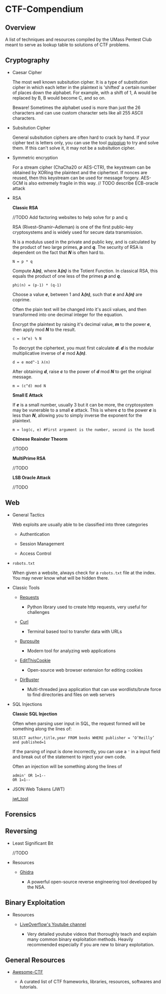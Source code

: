# CTF-Compendium

## Overview

A list of techniques and resources compiled by the UMass Pentest Club meant to serve as lookup table to solutions of CTF problems.

## Cryptography

* Caesar Cipher

	The most well known subsitution cipher. It is a type of substitution cipher in which each letter in the plaintext is 'shifted' a certain number of places down the alphabet. For example, with a shift of 1, A would be replaced by B, B would become C, and so on.

	Beware! Sometimes the alphabet used is more than just the 26 characters and can use custom character sets like all 255 ASCII characters.
	
* Subsitution Cipher

	General subsitution ciphers are often hard to crack by hand. If your cipher text is letters only, you can use the tool [quipqiup](https://quipqiup.com/) to try and solve them. If this can't solve it, it may not be a subsitution cipher.

* Symmetric encryption

	For a stream cipher (ChaCha20 or AES-CTR), the keystream can be obtained by XORing the plaintext and the ciphertext. If nonces are reused, then this keystream can be used for message forgery. AES-GCM is also extremely fragile in this way.
	// TODO describe ECB-oracle attack

* RSA
	
	**Classic RSA**

	//TODO Add factoring websites to help solve for p and q

	RSA (Rivest–Shamir–Adleman) is one of the first public-key cryptosystems and is widely used for secure data transmission.

	N is a modulus used in the private and public key, and is calculated by the product of two large primes, _**p**_ and _**q**_. The security of RSA is dependent on the fact that _**N**_ is often hard to.

	```
	N = p * q
	```

	Compute _**λ(n)**_, where _**λ(n)**_ is the Totient Function. In classical RSA, this equals the product of one less of the primes _**p**_ and _**q**_.

	```
	phi(n) = (p-1) * (q-1)
	```

	Choose a value _**e**_, between 1 and _**λ(n)**_, such that _**e**_ and _**λ(n)**_ are coprime.

	Often the plain text will be changed into it's ascii values, and then transformed into one decimal integer for the equation.

	Encrypt the plaintext by raising it's decimal value, _**m**_ to the power _**e**_, then apply mod _**N**_ to the result.

	```
	c = (m^e) % N
	```

	To decrypt the ciphertext, you must first calculate _**d**_. _**d**_ is the modular multiplicative inverse of _**e**_ mod _**λ(n)**_.

	```
	d = e mod^-1 λ(n)
	```

	After obtaining _**d**_, raise _**c**_ to the power of _**d**_ mod _**N**_ to get the original message.

	```
	m = (c^d) mod N
	```

	**Small E Attack**

	If _**e**_ is a small number, usually 3 but it can be more, the cryptosystem may be vunerable to a small _**e**_ attack. This is where _**c**_ to the power _**e**_ is less than _**N**_, allowing you to simply inverse the exponent for the plaintext.

	```
	m = log(c, e) #First argument is the number, second is the baseß
	```

	**Chinese Reainder Theorm**

	//TODO

	**MultiPrime RSA**

	//TODO

	**LSB Oracle Attack**

	//TODO

## Web

* General Tactics

	Web exploits are usually able to be classified into three categories

	- Authentication

	- Session Management 

	- Access Control

* `robots.txt` 
	
	When given a website, always check for a `robots.txt` file at the index. You may never know what will be hidden there.

* Classic Tools

	* [Requests](https://pypi.org/project/requests/2.7.0/)

		- Python library used to create http requests, very useful for challenges

	* [Curl](https://curl.haxx.se/)

		- Terminal based tool to transfer data with URLs

    * [Burpsuite](https://portswigger.net/burp)

        - Modern tool for analyzing web applications

    * [EditThisCookie](http://www.editthiscookie.com/)

        - Open-source web browser extension for editing cookies

    * [DirBuster](https://tools.kali.org/web-applications/dirbuster)

        - Multi-threaded java application that can use wordlists/brute force to find directories and files on web servers

* SQL Injections
	
	**Classic SQL Injection**

	Often when parsing user input in SQL, the request formed will be something along the lines of: 

	```
	SELECT author,title,year FROM books WHERE publisher = ‘O’Reilly’ and published=1
	```

	If the parsing of input is done incorrectly, you can use a ``` ' ``` in a input field and break out of the statement to inject your own code.

	Often an injection will be something along the lines of 

	```
	admin' OR 1=1--
	OR 1=1--
	```
* JSON Web Tokens (JWT)

    [jwt_tool](https://github.com/ticarpi/jwt_tool)

## Forensics


## Reversing

* Least Significant Bit

    //TODO

* Resources

    * [Ghidra](https://www.nsa.gov/resources/everyone/ghidra/) 
        
        - A powerful open-source reverse engineering tool developed by the NSA.

## Binary Exploitation

* Resources

    * [LiveOverflow's Youtube channel](https://www.youtube.com/channel/UClcE-kVhqyiHCcjYwcpfj9w)

        - Very detailed youtube videos that thoroughly teach and explain many common binary exploitation methods. Heavily recommended especially if you are new to binary exploitation.

## General Resources

* [Awesome-CTF](https://github.com/apsdehal/awesome-ctf)

    - A curated list of CTF frameworks, libraries, resources, softwares and tutorials. 
